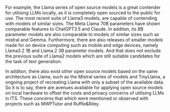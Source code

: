 For example, the Llama series of open source models is a great contender for utilising LLMs locally, as it is completely open sourced to the public for use. The most recent suite of Llama3 models, are capable of contending with models of similar sizes. The Meta Llama 70B parameters have shown comparable features to ChatGPT3.5 and Claude. In additon, its 8B parameter models are also comparable to models of similar sizes such as mistral and Gemma. Furthermore, there are also releases of smaller models made for on device computing such as mobile and edge devices, namely Llama3.2 1B and Llama.2 3B parameter models. And that does not exclude the previous suite of Llama2 models which are still suitable candidates for the task of text generation.

In additon, there also exist other open source models based on the same architecture as Llama, such as the Mistral series of models and TinyLlama, a ongoing project of recreating Llama with only a subset of the available data. So it is to say, there are avenues available for applying open source models on local hardware to offset the costs and privacy concerns of utilising LLMs in ITS. These concerns that which were mentioned or observed with projects such as MWPTutor and Ruffle&Riley.

